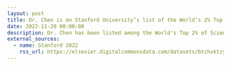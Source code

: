```yaml
---
layout: post
title: Dr. Chen is on Stanford University’s list of the World’s 2% Top Cited Scientists!
date: 2022-11-20 00:00:00
description: Dr. Chen has been listed among the World's Top 2% of Scientists for both career-long impact and single-year impact (compiled by John P.A. Ioannidis, Stanford University) in the subfield of Information and Communication Technologies.
external_sources:
  - name: Stanford 2022
    rss_url: https://elsevier.digitalcommonsdata.com/datasets/btchxktzyw/5
---
```

